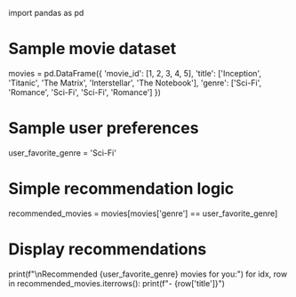 import pandas as pd

# Sample movie dataset
movies = pd.DataFrame({
    'movie_id': [1, 2, 3, 4, 5],
    'title': ['Inception', 'Titanic', 'The Matrix', 'Interstellar', 'The Notebook'],
    'genre': ['Sci-Fi', 'Romance', 'Sci-Fi', 'Sci-Fi', 'Romance']
})

# Sample user preferences
user_favorite_genre = 'Sci-Fi'

# Simple recommendation logic
recommended_movies = movies[movies['genre'] == user_favorite_genre]

# Display recommendations
print(f"\nRecommended {user_favorite_genre} movies for you:")
for idx, row in recommended_movies.iterrows():
    print(f"- {row['title']}")
